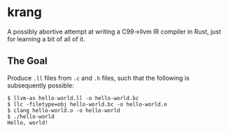 # krang
A possibly abortive attempt at writing a C99->llvm IR compiler in Rust, just for learning a bit of all of it.

## The Goal
Produce `.ll` files from `.c` and `.h` files, such that the following is subsequently possible:

```
$ llvm-as hello-world.ll -o hello-world.bc
$ llc -filetype=obj hello-world.bc -o hello-world.o
$ clang hello-world.o -o hello-world
$ ./hello-world
Hello, world!
```
